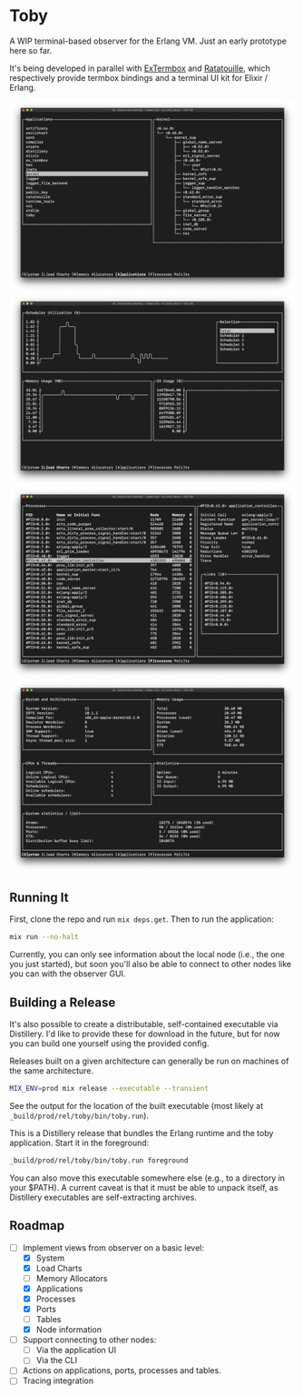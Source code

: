 # Toby

A WIP terminal-based observer for the Erlang VM. Just an early prototype here
so far.

It's being developed in parallel with [ExTermbox][1] and [Ratatouille][2], which
respectively provide termbox bindings and a terminal UI kit for Elixir / Erlang.

![Applications Tab](doc/applications.png)
![Load Tab](doc/load-charts.png)
![Processes Tab](doc/processes.png)
![System Tab](doc/system.png)

## Running It

First, clone the repo and run `mix deps.get`. Then to run the application:

```bash
mix run --no-halt
```

Currently, you can only see information about the local node (i.e., the one you
just started), but soon you'll also be able to connect to other nodes like you
can with the observer GUI.

## Building a Release

It's also possible to create a distributable, self-contained executable via
Distillery. I'd like to provide these for download in the future, but for now
you can build one yourself using the provided config.

Releases built on a given architecture can generally be run on machines of the
same architecture.

```bash
MIX_ENV=prod mix release --executable --transient
```

See the output for the location of the built executable (most likely at
`_build/prod/rel/toby/bin/toby.run`).

This is a Distillery release that bundles the Erlang runtime and the toby
application. Start it in the foreground:

```bash
_build/prod/rel/toby/bin/toby.run foreground
```

You can also move this executable somewhere else (e.g., to a directory in your
$PATH). A current caveat is that it must be able to unpack itself, as Distillery
executables are self-extracting archives.

## Roadmap

* [ ] Implement views from observer on a basic level:
  * [x] System
  * [x] Load Charts
  * [ ] Memory Allocators
  * [x] Applications
  * [x] Processes
  * [x] Ports
  * [ ] Tables
  * [x] Node information
* [ ] Support connecting to other nodes:
  * [ ] Via the application UI
  * [ ] Via the CLI
* [ ] Actions on applications, ports, processes and tables.
* [ ] Tracing integration

[1]: https://github.com/ndreynolds/ex_termbox
[2]: https://github.com/ndreynolds/ratatouille
